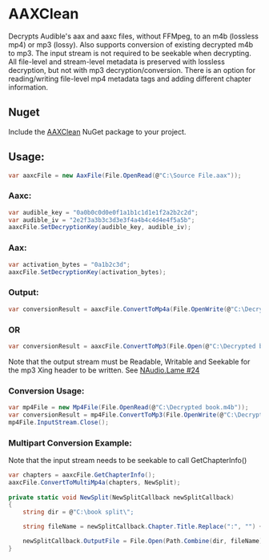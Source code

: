 
# AAXClean
Decrypts Audible's aax and aaxc files, without FFMpeg, to an m4b (lossless mp4) or mp3 (lossy). Also supports conversion of existing decrypted m4b to mp3. The input stream is not required to be seekable when decrypting. All file-level and stream-level metadata is preserved with lossless decryption, but not with mp3 decryption/conversion. There is an option for reading/writing file-level mp4 metadata tags and adding different chapter information.

## Nuget
Include the [AAXClean](https://www.nuget.org/packages/AAXClean/) NuGet package to your project.

## Usage:

```C#
var aaxcFile = new AaxFile(File.OpenRead(@"C:\Source File.aax"));
```
### Aaxc:
```C#
var audible_key = "0a0b0c0d0e0f1a1b1c1d1e1f2a2b2c2d";
var audible_iv = "2e2f3a3b3c3d3e3f4a4b4c4d4e4f5a5b";
aaxcFile.SetDecryptionKey(audible_key, audible_iv);
```
### Aax:
```C#
var activation_bytes = "0a1b2c3d";
aaxcFile.SetDecryptionKey(activation_bytes);
```
### Output:
```C#
var conversionResult = aaxcFile.ConvertToMp4a(File.OpenWrite(@"C:\Decrypted book.mb4"));
```
### OR
```C#
var conversionResult = aaxcFile.ConvertToMp3(File.Open(@"C:\Decrypted book.mp3", FileMode.OpenOrCreate, FileAccess.ReadWrite);
```
Note that the output stream must be Readable, Writable and Seekable for the mp3 Xing header to be written. See [NAudio.Lame #24](https://github.com/Corey-M/NAudio.Lame/issues/24)

### Conversion Usage:
```C#
var mp4File = new Mp4File(File.OpenRead(@"C:\Decrypted book.m4b"));
var conversionResult = mp4File.ConvertToMp3(File.OpenWrite(@"C:\Decrypted book.mp3"));
mp4File.InputStream.Close();
```
### Multipart Conversion Example:
Note that the input stream needs to be seekable to call GetChapterInfo()


```C#
var chapters = aaxcFile.GetChapterInfo();
aaxcFile.ConvertToMultiMp4a(chapters, NewSplit);
            
private static void NewSplit(NewSplitCallback newSplitCallback)
{
	string dir = @"C:\book split\";

	string fileName = newSplitCallback.Chapter.Title.Replace(":", "") + ".m4b";

	newSplitCallback.OutputFile = File.Open(Path.Combine(dir, fileName));
}
```
